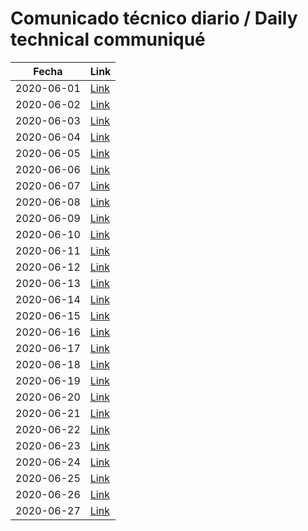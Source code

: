 # Comunicado técnico diario / Daily technical communiqué

| Fecha               | Link        |
| ------------------- | ----------  |
| 2020-06-01   | [Link](https://www.gob.mx/salud/prensa/nuevo-coronavirus-en-el-mundo-covid-19-comunicado-tecnico-diario-244178?idiom=es) |
| 2020-06-02   | [Link](https://www.gob.mx/salud/prensa/nuevo-coronavirus-en-el-mundo-covid-19-comunicado-tecnico-diario-244275?idiom=es) |
| 2020-06-03   | [Link](https://www.gob.mx/salud/prensa/nuevo-coronavirus-en-el-mundo-covid-19-comunicado-tecnico-diario-244276?idiom=es) |
| 2020-06-04   | [Link](https://www.gob.mx/salud/prensa/nuevo-coronavirus-en-el-mundo-covid-19-comunicado-tecnico-diario-244446?idiom=es) |
| 2020-06-05   | [Link](https://www.gob.mx/salud/prensa/nuevo-coronavirus-en-el-mundo-covid-19-comunicado-tecnico-diario-244448?idiom=es) |
| 2020-06-06   | [Link](https://www.gob.mx/salud/prensa/nuevo-coronavirus-en-el-mundo-covid-19-comunicado-tecnico-diario-244449?idiom=es) |
| 2020-06-07   | [Link](https://www.gob.mx/salud/prensa/nuevo-coronavirus-en-el-mundo-covid-19-comunicado-tecnico-diario-244451?idiom=es) |
| 2020-06-08   | [Link](https://www.gob.mx/salud/prensa/nuevo-coronavirus-en-el-mundo-covid-19-comunicado-tecnico-diario-244652?idiom=es) |
| 2020-06-09   | [Link](https://www.gob.mx/salud/prensa/nuevo-coronavirus-en-el-mundo-covid-19-comunicado-tecnico-diario-244653?idiom=es) |
| 2020-06-10   | [Link](https://www.gob.mx/salud/prensa/nuevo-coronavirus-en-el-mundo-covid-19-comunicado-tecnico-diario-244654?idiom=es) |
| 2020-06-11   | [Link](https://www.gob.mx/salud/prensa/nuevo-coronavirus-en-el-mundo-covid-19-comunicado-tecnico-diario-244656?idiom=es) |
| 2020-06-12   | [Link](https://www.gob.mx/salud/prensa/nuevo-coronavirus-en-el-mundo-covid-19-comunicado-tecnico-diario-244657?idiom=es) |
| 2020-06-13   | [Link](https://www.gob.mx/salud/prensa/nuevo-coronavirus-en-el-mundo-covid-19-comunicado-tecnico-diario-244658?idiom=es) |
| 2020-06-14   | [Link](https://www.gob.mx/salud/prensa/nuevo-coronavirus-en-el-mundo-covid-19-comunicado-tecnico-diario-244659?idiom=es) |
| 2020-06-15   | [Link](https://www.gob.mx/salud/prensa/nuevo-coronavirus-en-el-mundo-covid-19-comunicado-tecnico-diario-245339?idiom=es) |
| 2020-06-16   | [Link](https://www.gob.mx/salud/prensa/nuevo-coronavirus-en-el-mundo-covid-19-comunicado-tecnico-diario-245340?idiom=es) |
| 2020-06-17   | [Link](https://www.gob.mx/salud/prensa/nuevo-coronavirus-en-el-mundo-covid-19-comunicado-tecnico-diario-245341?idiom=es) |
| 2020-06-18   | [Link](https://www.gob.mx/salud/prensa/nuevo-coronavirus-en-el-mundo-covid-19-comunicado-tecnico-diario-245342?idiom=es) |
| 2020-06-19   | [Link](https://www.gob.mx/salud/prensa/nuevo-coronavirus-en-el-mundo-covid-19-comunicado-tecnico-diario-245343?idiom=es) |
| 2020-06-20   | [Link](https://www.gob.mx/salud/prensa/nuevo-coronavirus-en-el-mundo-covid-19-comunicado-tecnico-diario-245344?idiom=es) |
| 2020-06-21   | [Link](https://www.gob.mx/salud/prensa/nuevo-coronavirus-en-el-mundo-covid-19-comunicado-tecnico-diario-245345?idiom=es) |
| 2020-06-22   | [Link](https://www.gob.mx/salud/prensa/nuevo-coronavirus-en-el-mundo-covid-19-comunicado-tecnico-diario-245936?idiom=es) |
| 2020-06-23   | [Link](https://www.gob.mx/salud/prensa/nuevo-coronavirus-en-el-mundo-covid-19-comunicado-tecnico-diario-245937?idiom=es) |
| 2020-06-24   | [Link](https://www.gob.mx/salud/prensa/nuevo-coronavirus-en-el-mundo-covid-19-comunicado-tecnico-diario-245938?idiom=es) |
| 2020-06-25   | [Link](https://www.gob.mx/salud/prensa/nuevo-coronavirus-en-el-mundo-covid-19-comunicado-tecnico-diario-245939?idiom=es) |
| 2020-06-26   | [Link](https://www.gob.mx/salud/prensa/nuevo-coronavirus-en-el-mundo-covid-19-comunicado-tecnico-diario-245940?idiom=es) |
| 2020-06-27   | [Link](https://www.gob.mx/salud/prensa/nuevo-coronavirus-en-el-mundo-covid-19-comunicado-tecnico-diario-245941?idiom=es) |
